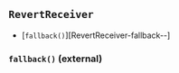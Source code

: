 ## <span id="RevertReceiver"></span> `RevertReceiver`



- [`fallback()`][RevertReceiver-fallback--]
### <span id="RevertReceiver-fallback--"></span> `fallback()` (external)



